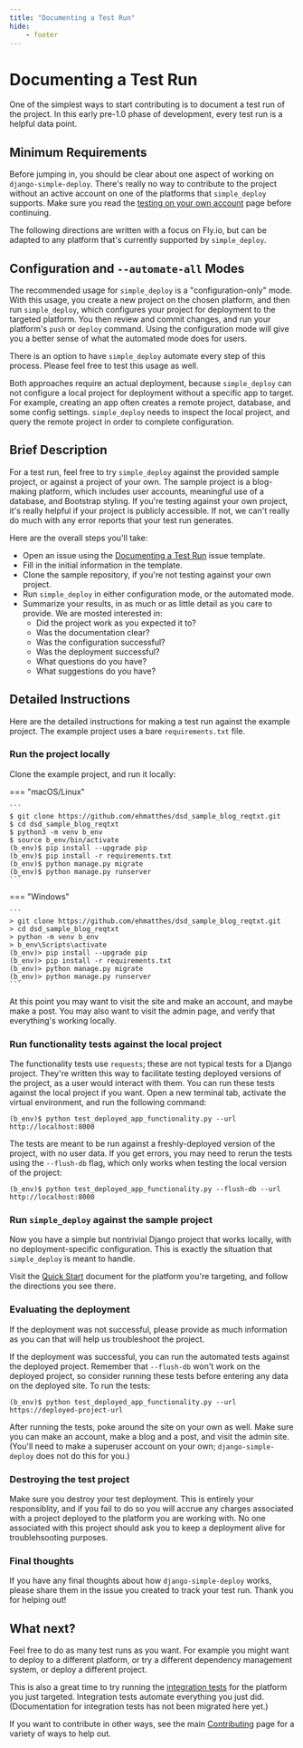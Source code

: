 ```yaml
---
title: "Documenting a Test Run"
hide:
    - footer
---
```


# Documenting a Test Run

One of the simplest ways to start contributing is to document a test run of the project. In this early pre-1.0 phase of development, every test run is a helpful data point.

## Minimum Requirements

Before jumping in, you should be clear about one aspect of working on `django-simple-deploy`. There's really no way to contribute to the project without an active account on one of the platforms that `simple_deploy` supports. Make sure you read the [testing on your own account](own_account.md) page before continuing.

The following directions are written with a focus on Fly.io, but can be adapted to any platform that's currently supported by `simple_deploy`.

## Configuration and `--automate-all` Modes

The recommended usage for `simple_deploy` is a "configuration-only" mode. With this usage, you create a new project on the chosen platform, and then run `simple_deploy`, which configures your project for deployment to the targeted platform. You then review and commit changes, and run your platform's `push` or `deploy` command. Using the configuration mode will give you a better sense of what the automated mode does for users.

There is an option to have `simple_deploy` automate every step of this process. Please feel free to test this usage as well.

Both approaches require an actual deployment, because `simple_deploy` can not configure a local project for deployment without a specific app to target. For example, creating an app often creates a remote project, database, and some config settings. `simple_deploy` needs to inspect the local project, and query the remote project in order to complete configuration.

## Brief Description

For a test run, feel free to try `simple_deploy` against the provided sample project, or against a project of your own. The sample project is a blog-making platform, which includes user accounts, meaningful use of a database, and Bootstrap styling. If you're testing against your own project, it's really helpful if your project is publicly accessible. If not, we can't really do much with any error reports that your test run generates.

Here are the overall steps you'll take:

- Open an issue using the [Documenting a Test Run](https://github.com/ehmatthes/django-simple-deploy/issues/new?assignees=&labels=&template=documenting-a-test-run.md&title=Documenting+a+Test+Run) issue template.
- Fill in the initial information in the template.
- Clone the sample repository, if you're not testing against your own project.
- Run `simple_deploy` in either configuration mode, or the automated mode.
- Summarize your results, in as much or as little detail as you care to provide. We are mosted interested in:
    - Did the project work as you expected it to?
    - Was the documentation clear?
    - Was the configuration successful?
    - Was the deployment successful?
    - What questions do you have?
    - What suggestions do you have?

## Detailed Instructions

Here are the detailed instructions for making a test run against the example project. The example project uses a bare `requirements.txt` file.

### Run the project locally

Clone the example project, and run it locally:

=== "macOS/Linux"

    ```
    $ git clone https://github.com/ehmatthes/dsd_sample_blog_reqtxt.git
    $ cd dsd_sample_blog_reqtxt
    $ python3 -m venv b_env
    $ source b_env/bin/activate
    (b_env)$ pip install --upgrade pip
    (b_env)$ pip install -r requirements.txt
    (b_env)$ python manage.py migrate
    (b_env)$ python manage.py runserver
    ```

=== "Windows"

    ```
    > git clone https://github.com/ehmatthes/dsd_sample_blog_reqtxt.git
    > cd dsd_sample_blog_reqtxt
    > python -m venv b_env
    > b_env\Scripts\activate
    (b_env)> pip install --upgrade pip
    (b_env)> pip install -r requirements.txt
    (b_env)> python manage.py migrate
    (b_env)> python manage.py runserver
    ```

At this point you may want to visit the site and make an account, and maybe make a post. You may also want to visit the admin page, and verify that everything's working locally.

### Run functionality tests against the local project

The functionality tests use `requests`; these are not typical tests for a Django project. They're written this way to facilitate testing deployed versions of the project, as a user would interact with them. You can run these tests against the local project if you want. Open a new terminal tab, activate the virtual environment, and run the following command:

```
(b_env)$ python test_deployed_app_functionality.py --url http://localhost:8000
```

The tests are meant to be run against a freshly-deployed version of the project, with no user data. If you get errors, you may need to rerun the tests using the `--flush-db` flag, which only works when testing the local version of the project:

```
(b_env)$ python test_deployed_app_functionality.py --flush-db --url http://localhost:8000
```

### Run `simple_deploy` against the sample project

Now you have a simple but nontrivial Django project that works locally, with no deployment-specific configuration. This is exactly the situation that `simple_deploy` is meant to handle.

Visit the [Quick Start](../quick_starts/index.md) document for the platform you're targeting, and follow the directions you see there.

### Evaluating the deployment

If the deployment was not successful, please provide as much information as you can that will help us troubleshoot the project.

If the deployment was successful, you can run the automated tests against the deployed project. Remember that `--flush-db` won't work on the deployed project, so consider running these tests before entering any data on the deployed site. To run the tests:

```
(b_env)$ python test_deployed_app_functionality.py --url https://deployed-project-url
```

After running the tests, poke around the site on your own as well. Make sure you can make an account, make a blog and a post, and visit the admin site. (You'll need to make a superuser account on your own; `django-simple-deploy` does not do this for you.)

### Destroying the test project

Make sure you destroy your test deployment. This is entirely your responsiblity, and if you fail to do so you will accrue any charges associated with a project deployed to the platform you are working with. No one associated with this project should ask you to keep a deployment alive for troublehsooting purposes.

### Final thoughts

If you have any final thoughts about how `django-simple-deploy` works, please share them in the issue you created to track your test run. Thank you for helping out!

## What next?

Feel free to do as many test runs as you want. For example you might want to deploy to a different platform, or try a different dependency management system, or deploy a different project.

This is also a great time to try running the [integration tests](https://github.com/ehmatthes/django-simple-deploy/blob/main/old_docs/integration_tests.md) for the platform you just targeted. Integration tests automate everything you just did. (Documentation for integration tests has not been migrated here yet.)

If you want to contribute in other ways, see the main [Contributing](index.md) page for a variety of ways to help out.
